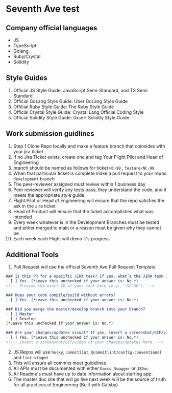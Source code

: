 # Seventh Ave test

## Company official languages
- JS
- TypeScript
- Golang
- Ruby/Crystal
- Solidity

## Style Guides
1. Official JS Style Guide: JavaScript Semi-Standard, and TS Semi Standard
2. Official GoLang Style Guide: Uber GoLang Style Guide
3. Official Ruby Style Guide: The Ruby Style Guide
4. Official Crystal Style Guide: Crystal Lang Official Coding Style
5. Official Solidity Style Guide: 0xcert Solidity Style Guide

## Work submission guidlines
1. Step 1 Clone Repo locally and make a feature branch that coinsides with your jira ticket
2. If no Jira Ticket exists, create one and tag Your Flight Pilot and Head of Engineering
3. branch should be named as follows for ticket `NC-99` , `feature/NC-99`
4. When that particular ticket is complete make a pull request to your repos `development` branch
5. The peer-reviewer assigned must review within 1 business day
6. Peer reviewer will verify any tests pass, they understand the code, and it meets the appropriate style guide
7. Flight Pilot or Head of Engineering will ensure that the repo satisfies the ask in the Jira ticket
8. Head of Product will ensure that the ticket accomplishes what was intended
9. Every week whatever is in the Development Branches must be tested and either merged to main or a reason must be given why they cannot be
10. Each week each Flight will demo it's progress

## Additional Tools 
1. Pull Request will use the official Seventh Ave Pull Request Template 

```markdown
### Is this PR for a specific JIRA task? If yes, what’s the JIRA task ID?
- [ ] Yes. (*Leave this unchecked if your answer is: No.*)
<!--- Provide the exact ID of your task here (e.g., "SC-50"). -->

### Does your code compile/build without errors?
- [ ] Yes. (*Leave this unchecked if your answer is: No.*)

### Did you merge the master/develop branch into your branch?
- [ ] Master
- [ ] Develop
(*Leave this unchecked if your answer is: No.*)

### Are your changes/updates visual? If yes, insert a screenshot/GIF/video of your changes/updates.
- [ ] Yes. (*Leave this unchecked if your answer is: No.*)
<!--- Insert a screenshot/GIF/video of your changes/updates here. -->
```

2. JS Repos will use `husky`, `commitlint`, `@commitlint/config-conventional` and `lint-staged`
3. This will ensure all commits meet guidelines
4. All APIs must be documented with either `Docco`, `Swagger` or `JSDoc`
5. All Readme's must have up to date information about starting app.
6. The master doc site that will go live next week will be the source of truth for all practices of Engineering (Built with Gatsby) 


